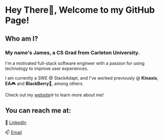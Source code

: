 # Hey There👋, Welcome to my GitHub Page!

## Who am I?

### My name's James, a CS Grad from Carleton University.

I'm a motivated full-stack software engineer with a passion for using technology to improve user experiences.

I am currently a SWE @ StackAdapt, and I've worked previously @ **Kinaxis**, **EA**🎮 and **BlackBerry**🍇, among others.

Check out my [website](https://james-chen.me/)🌐 to learn more about me!

## You can reach me at:

🏢 [LinkedIn](https://www.linkedin.com/in/james23chen/)

📫 [Email](mailto:james.chen5@carleton.ca)

<!---[![James' GitHub stats](https://github-readme-stats.vercel.app/api?username=j769chen&show_icons=true&theme=tokyonight)](https://github.com/anuraghazra/github-readme-stats)--->
<!---
j769chen/j769chen is a ✨ special ✨ repository because its `README.md` (this file) appears on your GitHub profile.
You can click the Preview link to take a look at your changes.
--->
